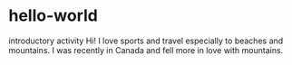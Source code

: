# hello-world
introductory activity
Hi! I love sports and travel especially to beaches and mountains.
I was recently in Canada and fell more in love with mountains.
